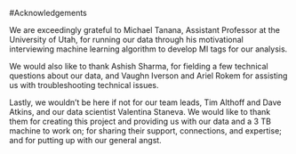 #Acknowledgements

We are exceedingly grateful to Michael Tanana, Assistant Professor at the University of Utah, for running our data through his motivational interviewing machine learning algorithm to develop MI tags for our analysis. 

We would also like to thank Ashish Sharma, for fielding a few technical questions about our data, and Vaughn Iverson and Ariel Rokem for assisting us with troubleshooting technical issues.

Lastly, we wouldn’t be here if not for our team leads, Tim Althoff and Dave Atkins, and our data scientist Valentina Staneva. We would like to thank them for creating this project and providing us with our data and a 3 TB machine to work on; for sharing their support, connections, and expertise; and for putting up with our general angst.

